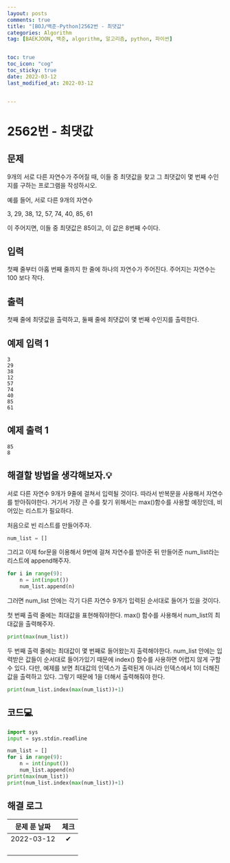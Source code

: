```yaml
---
layout: posts
comments: true
title: "[BOJ/백준-Python]2562번 - 최댓값"
categories: Algorithm
tag: [BAEKJOON, 백준, algorithm, 알고리즘, python, 파이썬]


toc: true
toc_icon: "cog"
toc_sticky: true
date: 2022-03-12
last_modified_at: 2022-03-12


---
```




# 2562번 - 최댓값



## 문제

9개의 서로 다른 자연수가 주어질 때, 이들 중 최댓값을 찾고 그 최댓값이 몇 번째 수인지를 구하는 프로그램을 작성하시오.

예를 들어, 서로 다른 9개의 자연수

3, 29, 38, 12, 57, 74, 40, 85, 61

이 주어지면, 이들 중 최댓값은 85이고, 이 값은 8번째 수이다.



## 입력

첫째 줄부터 아홉 번째 줄까지 한 줄에 하나의 자연수가 주어진다. 주어지는 자연수는 100 보다 작다.



## 출력

첫째 줄에 최댓값을 출력하고, 둘째 줄에 최댓값이 몇 번째 수인지를 출력한다.



## 예제 입력 1 

```
3
29
38
12
57
74
40
85
61
```



## 예제 출력 1

```
85
8
```



##  해결할 방법을 생각해보자.💡

서로 다른 자연수 9개가 9줄에 걸쳐서 입력될 것이다. 따라서 반복문을 사용해서 자연수를 받아줘야한다. 거기서 가장 큰 수를 찾기 위해서는 max()함수를 사용할 예정인데, 비어있는 리스트가 필요하다. 

처음으로 빈 리스트를 만들어주자.

```python
num_list = []
```

그리고 이제 for문을 이용해서 9번에 걸쳐 자연수를 받아준 뒤 만들어준 num_list라는 리스트에 append해주자.

```python
for i in range(9):
    n = int(input())
    num_list.append(n)
```

그러면 num_list 안에는 각기 다른 자연수 9개가 입력된 순서대로 들어가 있을 것이다.

첫 번째 출력 줄에는 최대값을 표현해줘야한다. max() 함수를 사용해서 num_list의 최대값을 출력해주자.

```python
print(max(num_list))
```

두 번째 출력 줄에는 최대값이 몇 번째로 들어왔는지 출력해야한다. num_list 안에는 입력받은 값들이 순서대로 들어가있기 때문에 index() 함수를 사용하면 어렵지 않게 구할 수 있다. 다만, 예제를 보면 최대값의 인덱스가 출력된게 아니라 인덱스에서 1이 더해진 값을 출력하고 있다. 그렇기 때문에 1을 더해서 출력해줘야 한다.

```python
print(num_list.index(max(num_list))+1)
```



## 코드💻

```python
import sys
input = sys.stdin.readline

num_list = []
for i in range(9):
    n = int(input())
    num_list.append(n)
print(max(num_list))
print(num_list.index(max(num_list))+1)

```





## 해결 로그 

| 문제 푼 날짜 | 체크 |
| :----------: | :--: |
|  2022-03-12  |  ✔   |
|              |      |
|              |      |
|              |      |
|              |      |



